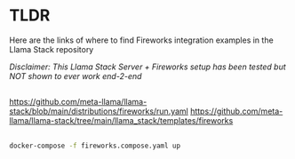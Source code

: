 # TLDR

Here are the links of where to find Fireworks integration examples in the Llama Stack repository

*Disclaimer: This Llama Stack Server + Fireworks setup has been tested but NOT shown to ever work end-2-end*  

##

https://github.com/meta-llama/llama-stack/blob/main/distributions/fireworks/run.yaml
https://github.com/meta-llama/llama-stack/tree/main/llama_stack/templates/fireworks

##

```sh
docker-compose -f fireworks.compose.yaml up
```
